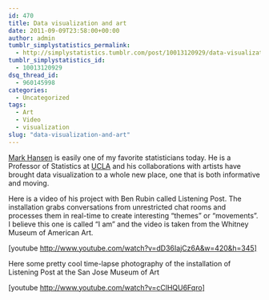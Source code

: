 ```yaml
---
id: 470
title: Data visualization and art
date: 2011-09-09T23:58:00+00:00
author: admin
tumblr_simplystatistics_permalink:
  - http://simplystatistics.tumblr.com/post/10013120929/data-visualization-and-art
tumblr_simplystatistics_id:
  - 10013120929
dsq_thread_id:
  - 960145998
categories:
  - Uncategorized
tags:
  - Art
  - Video
  - visualization
slug: "data-visualization-and-art"
---
```

<a title="Mark Hansen" href="http://www.stat.ucla.edu/~cocteau/" target="_blank">Mark Hansen</a> is easily one of my favorite statisticians today. He is a Professor of Statistics at <a href="http://www.stat.ucla.edu/" target="_blank">UCLA</a> and his collaborations with artists have brought data visualization to a whole new place, one that is both informative and moving. 

Here is a video of his project with Ben Rubin called Listening Post. The installation grabs conversations from unrestricted chat rooms and processes them in real-time to create interesting &#8220;themes&#8221; or &#8220;movements&#8221;. I believe this one is called &#8220;I am&#8221; and the video is taken from the Whitney Museum of American Art.

[youtube http://www.youtube.com/watch?v=dD36IajCz6A&w=420&h=345]

Here some pretty cool time-lapse photography of the installation of Listening Post at the San Jose Museum of Art

[youtube http://www.youtube.com/watch?v=cClHQU6Fqro]
